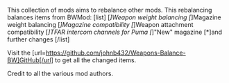 This collection of mods aims to rebalance other mods.
This rebalancing balances items from BWMod:
[list]
[*]Weapon weight balancing
[*]Magazine weight balancing
[*]Magazine compatibility
[*]Weapon attachment compatibility
[*]TFAR intercom channels for Puma
[*]"New" magazine
[*]and further changes
[/list]

Visit the [url=https://github.com/johnb432/Weapons-Balance-BW]GitHub[/url] to get all the changed items.

Credit to all the various mod authors.
